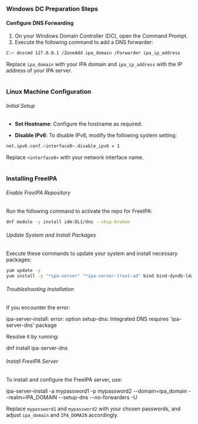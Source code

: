 <h3> Windows DC Preparation Steps </h3>

<h4> Configure DNS Forwarding </h4>

1. On your Windows Domain Controller (DC), open the Command Prompt.
2. Execute the following command to add a DNS forwarder:
```bash
C:> dnscmd 127.0.0.1 /ZoneAdd ipa_domain /Forwarder ipa_ip_address
```
Replace `ipa_domain` with your IPA domain and `ipa_ip_address` with the IP address of your IPA server.

#

<h3> Linux Machine Configuration </h3>

<h6> Initial Setup </h6>

- **Set Hostname**: Configure the hostname as required.

- **Disable IPv6**: To disable IPv6, modify the following system setting:
```bash
net.ipv6.conf.<interface0>.disable_ipv6 = 1
```

Replace `<interface0>` with your network interface name.

#

<h3> Installing FreeIPA </h3>

<h6> Enable FreeIPA Repository </h6>

Run the following command to activate the repo for FreeIPA:
```bash
dnf module -y install idm:DL1/dns --skip-broken
```

<h6> Update System and Install Packages </h6>

Execute these commands to update your system and install necessary packages:
```bash
yum update -y
yum install -y "*ipa-server" "*ipa-server-trust-ad" bind bind-dyndb-ldap
```

<h6> Troubleshooting Installation </h6>

If you encounter the error:

ipa-server-install: error: option setup-dns: Integrated DNS requires 'ipa-server-dns' package


Resolve it by running:

dnf install ipa-server-dns


<h6> Install FreeIPA Server </h6>

To install and configure the FreeIPA server, use:

ipa-server-install -a mypassword1 -p mypassword2 --domain=ipa_domain --realm=IPA_DOMAIN --setup-dns --no-forwarders -U


Replace `mypassword1` and `mypassword2` with your chosen passwords, and adjust `ipa_domain` and `IPA_DOMAIN` accordingly.
